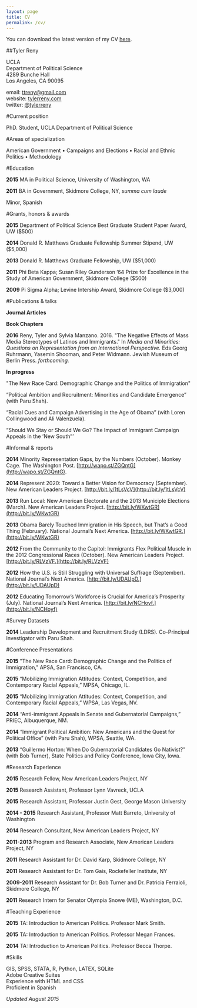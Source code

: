 ```yaml
---
layout: page
title: CV
permalink: /cv/
---
```


You can download the latest version of my CV [here](http://tylerreny.github.io/pdf/cv-reny.pdf).

##Tyler Reny

UCLA    
Department of Political Science  
4289 Bunche Hall  
Los Angeles, CA 90095  

email: <a href="mailto:ttreny@gmail.com">ttreny@gmail.com</a>   
website: [tylerreny.com](http://www.tylerreny.com)  
twitter: [@tylerreny](http://www.twitter.com/tylerreny)  

#Current position

PhD. Student, UCLA Department of Political Science

#Areas of specialization

American Government • Campaigns and Elections • Racial and Ethnic Politics • Methodology

#Education

**2015** MA in Political Science, University of Washington, WA

**2011** BA in Government, Skidmore College, NY, *summa cum laude*

Minor, Spanish  

#Grants, honors & awards

**2015** Department of Political Science Best Graduate Student Paper Award, UW ($500)

**2014** Donald R. Matthews Graduate Fellowship Summer Stipend, UW ($5,000)

**2013** Donald R. Matthews Graduate Fellowship, UW ($51,000)

**2011** Phi Beta Kappa; Susan Riley Gunderson ’64 Prize for Excellence in the Study of American Government, Skidmore College ($500)
 
**2009** Pi Sigma Alpha; Levine Intership Award, Skidmore College ($3,000)


#Publications & talks

**Journal Articles**

**Book Chapters**

**2016** Reny, Tyler and Sylvia Manzano. 2016. "The Negative Effects of Mass Media Stereotypes of Latinos and Immigrants." In *Media and Minorities: Questions on Representation from an International Perspective.* Eds Georg Ruhrmann, Yasemin Shooman, and Peter Widmann.  Jewish Museum of Berlin Press. *forthcoming.*

**In progress**

"The New Race Card: Demographic Change and the Politics of Immigration"

“Political Ambition and Recruitment: Minorities and Candidate Emergence” (with Paru Shah).  

“Racial Cues and Campaign Advertising in the Age of Obama” (with Loren Collingwood
and Ali Valenzuela). 

“Should We Stay or Should We Go? The Impact of Immigrant Campaign Appeals in the
’New South”’  

#Informal & reports

**2014** Minority Representation Gaps, by the Numbers (October). Monkey Cage. The Washington Post. [http://wapo.st/ZGQntG](http://wapo.st/ZGQntG).

**2014** Represent 2020: Toward a Better Vision for Democracy (September). New American Leaders Project. [http://bit.ly/1tLsVcV](http://bit.ly/1tLsVcV)

**2013** Run Local: New American Electorate and the 2013 Municiple Elections (March). New American
Leaders Project. [http://bit.ly/WKwtGR](http://bit.ly/WKwtGR)

**2013** Obama Barely Touched Immigration in His Speech, but That’s a Good Thing (February). National
Journal’s Next America. [http://bit.ly/WKwtGR.](http://bit.ly/WKwtGR)

**2012** From the Community to the Capitol: Immigrants Flex Political Muscle in the 2012 Congressional
Races (October). New American Leaders Project. [http://bit.ly/RLVzVF.](http://bit.ly/RLVzVF)

**2012** How the U.S. is Still Struggling with Universal Suffrage (September). National Journal’s
Next America. [http://bit.ly/UDAUpD.](http://bit.ly/UDAUpD)

**2012** Educating Tomorrow’s Workforce is Crucial for America’s Prosperity (July). National Journal’s
Next America. [http://bit.ly/NCHoyf.](http://bit.ly/NCHoyf)

#Survey Datasets

**2014** Leadership Development and Recruitment Study (LDRS). Co-Principal Investigator with
Paru Shah.

#Conference Presentations

**2015** "The New Race Card: Demographic Change and the Politics of Immigration," APSA, San Francisco, CA. 

**2015** “Mobilizing Immigration Attitudes: Context, Competition, and Contemporary Racial Appeals,”
MPSA, Chicago, IL.

**2015** “Mobilizing Immigration Attitudes: Context, Competition, and Contemporary Racial Appeals,”
WPSA, Las Vegas, NV.

**2014** “Anti-immigrant Appeals in Senate and Gubernatorial Campaigns,” PRIEC, Albuquerque,
NM.

**2014** “Immigrant Political Ambition: New Americans and the Quest for Political Office” (with
Paru Shah), WPSA, Seattle, WA.

**2013** “Guillermo Horton: When Do Gubernatorial Candidates Go Nativist?” (with Bob Turner),
State Politics and Policy Conference, Iowa City, Iowa.

#Research Experience

**2015** Research Fellow, New American Leaders Project, NY

**2015** Research Assistant, Professor Lynn Vavreck, UCLA

**2015** Research Assistant, Professor Justin Gest, George Mason University

**2014 - 2015** Research Assistant, Professor Matt Barreto, University of Washington

**2014** Research Consultant, New American Leaders Project, NY

**2011-2013** Program and Research Associate, New American Leaders Project, NY

**2011** Research Assistant for Dr. David Karp, Skidmore College, NY

**2011** Research Assistant for Dr. Tom Gais, Rockefeller Institute, NY

**2009-2011** Research Assistant for Dr. Bob Turner and Dr. Patricia Ferraioli, Skidmore College, NY

**2011** Research Intern for Senator Olympia Snowe (ME), Washington, D.C.

#Teaching Experience

**2015** TA: Introduction to American Politics. Professor Mark Smith.

**2015** TA: Introduction to American Politics. Professor Megan Frances.

**2014** TA: Introduction to American Politics. Professor Becca Thorpe.

#Skills

GIS, SPSS, STATA, R, Python, LATEX, SQLite  
Adobe Creative Suites  
Experience with HTML and CSS  
Proficient in Spanish  

*Updated August 2015*